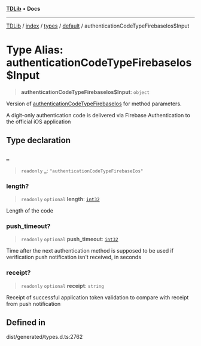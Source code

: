 [**TDLib**](../../../../../../README.md) • **Docs**

***

[TDLib](../../../../../../modules.md) / [index](../../../../../README.md) / [types](../../../README.md) / [default](../README.md) / authenticationCodeTypeFirebaseIos$Input

# Type Alias: authenticationCodeTypeFirebaseIos$Input

> **authenticationCodeTypeFirebaseIos$Input**: `object`

Version of [authenticationCodeTypeFirebaseIos](authenticationCodeTypeFirebaseIos.md) for method parameters.

A digit-only authentication code is delivered via Firebase Authentication to the official iOS application

## Type declaration

### \_

> `readonly` **\_**: `"authenticationCodeTypeFirebaseIos"`

### length?

> `readonly` `optional` **length**: [`int32`](int32-1.md)

Length of the code

### push\_timeout?

> `readonly` `optional` **push\_timeout**: [`int32`](int32-1.md)

Time after the next authentication method is supposed to be used if verification push notification isn't received, in seconds

### receipt?

> `readonly` `optional` **receipt**: `string`

Receipt of successful application token validation to compare with receipt from push notification

## Defined in

dist/generated/types.d.ts:2762
